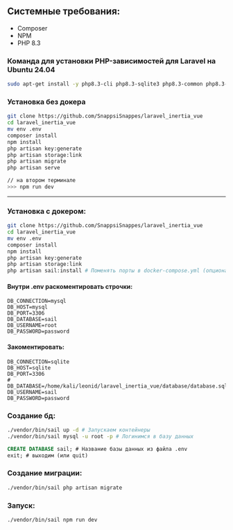 ## Системные требования:
- Composer
- NPM
- PHP 8.3

### Команда для установки PHP-зависимостей для Laravel на Ubuntu 24.04
```sh
sudo apt-get install -y php8.3-cli php8.3-sqlite3 php8.3-common php8.3-fpm php8.3-zip php8.3-gd php8.3-mbstring php8.3-curl php8.3-xml php8.3-bcmath
```

### Установка без докера
```sh
git clone https://github.com/SnappsiSnappes/laravel_inertia_vue
cd laravel_inertia_vue
mv env .env
composer install
npm install
php artisan key:generate
php artisan storage:link
php artisan migrate
php artisan serve

// на втором терминале
>>> npm run dev
```

***


### Установка с докером:
```sh
git clone https://github.com/SnappsiSnappes/laravel_inertia_vue
cd laravel_inertia_vue
mv env .env
composer install
npm install
php artisan key:generate
php artisan storage:link
php artisan sail:install # Поменять порты в docker-compose.yml (опционально)

```
#### Внутри .env раскоментировать строчки:
```
DB_CONNECTION=mysql
DB_HOST=mysql
DB_PORT=3306
DB_DATABASE=sail
DB_USERNAME=root
DB_PASSWORD=password
```
#### Закоментировать:
```
DB_CONNECTION=sqlite
DB_HOST=sqlite
DB_PORT=3306
# DB_DATABASE=/home/kali/leonid/laravel_inertia_vue/database/database.sqlite
DB_USERNAME=sail
DB_PASSWORD=password
```

### Создание бд:
```sh
./vendor/bin/sail up -d # Запускаем контейнеры
./vendor/bin/sail mysql -u root -p # Логинимся в базу данных
```
```sql
CREATE DATABASE sail; # Название базы данных из файла .env
exit; # выходим (или quit)
```

### Создание миграции:
```sh
./vendor/bin/sail php artisan migrate
```
### Запуск:
```sh
./vendor/bin/sail npm run dev
```
